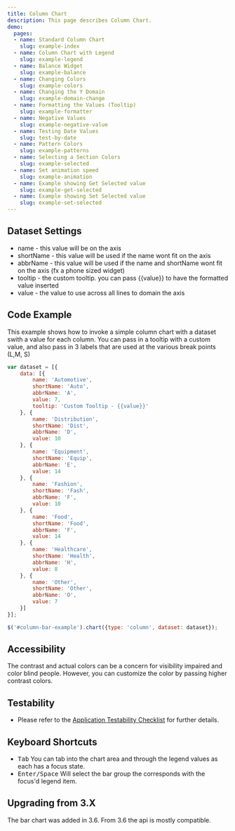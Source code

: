 ```yaml
---
title: Column Chart
description: This page describes Column Chart.
demo:
  pages:
  - name: Standard Column Chart
    slug: example-index
  - name: Column Chart with Legend
    slug: example-legend
  - name: Balance Widget
    slug: example-balance
  - name: Changing Colors
    slug: example-colors
  - name: Changing the Y Domain
    slug: example-domain-change
  - name: Formatting the Values (Tooltip)
    slug: example-formatter
  - name: Negative Values
    slug: example-negative-value
  - name: Testing Date Values
    slug: test-by-date
  - name: Pattern Colors
    slug: example-patterns
  - name: Selecting a Section Colors
    slug: example-selected
  - name: Set animation speed
    slug: example-animation
  - name: Example showing Get Selected value
    slug: example-get-selected
  - name: Example showing Set Selected value
    slug: example-set-selected
---
```


## Dataset Settings

- name - this value will be on the axis
- shortName - this value will be used if the name wont fit on the axis
- abbrName - this value will be used if the name and shortName wont fit on the axis (fx a phone sized widget)
- tooltip - the custom tooltip. you can pass {{value}} to have the formatted value inserted
- value - the value to use across all lines to domain the axis

## Code Example

This example shows how to invoke a simple column chart with a dataset swith a value for each column. You can pass in a tooltip with a custom value, and also pass in 3 labels that are used at the various break points (L,M, S)

```javascript
var dataset = [{
    data: [{
        name: 'Automotive',
        shortName: 'Auto',
        abbrName: 'A',
        value: 7,
        tooltip: 'Custom Tooltip - {{value}}'
    }, {
        name: 'Distribution',
        shortName: 'Dist',
        abbrName: 'D',
        value: 10
    }, {
        name: 'Equipment',
        shortName: 'Equip',
        abbrName: 'E',
        value: 14
    }, {
        name: 'Fashion',
        shortName: 'Fash',
        abbrName: 'F',
        value: 10
    }, {
        name: 'Food',
        shortName: 'Food',
        abbrName: 'F',
        value: 14
    }, {
        name: 'Healthcare',
        shortName: 'Health',
        abbrName: 'H',
        value: 8
    }, {
        name: 'Other',
        shortName: 'Other',
        abbrName: 'O',
        value: 7
    }]
}];

$('#column-bar-example').chart({type: 'column', dataset: dataset});
```

## Accessibility

The contrast and actual colors can be a concern for visibility impaired and color blind people. However, you can customize the color by passing higher contrast colors.

## Testability

- Please refer to the [Application Testability Checklist](https://design.infor.com/resources/application-testability-checklist) for further details.

## Keyboard Shortcuts

- <kbd>Tab</kbd> You can tab into the chart area and through the legend values as each has a focus state.
- <kbd>Enter/Space</kbd> Will select the bar group the corresponds with the focus'd legend item.

## Upgrading from 3.X

The bar chart was added in 3.6. From 3.6 the api is mostly compatible.
